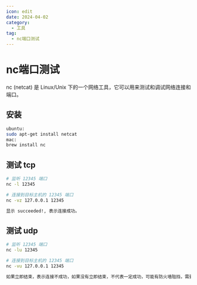 ```yaml
---
icon: edit
date: 2024-04-02
category:
  - 工具
tag:
  - nc端口测试
---
```

# nc端口测试

nc (netcat) 是 Linux/Unix 下的一个网络工具，它可以用来测试和调试网络连接和端口。

## 安装

```bash
ubuntu: 
sudo apt-get install netcat
mac: 
brew install nc
```

## 测试 tcp

```bash
# 监听 12345 端口
nc -l 12345

# 连接到目标主机的 12345 端口
nc -vz 127.0.0.1 12345

显示 succeeded!, 表示连接成功。
```


## 测试 udp

```bash
# 监听 12345 端口
nc -lu 12345

# 连接到目标主机的 12345 端口
nc -vu 127.0.0.1 12345

如果立即结束，表示连接不成功，如果没有立即结束，不代表一定成功，可能有防火墙阻挡，需要在目标端使用tcpdump进行判断

```